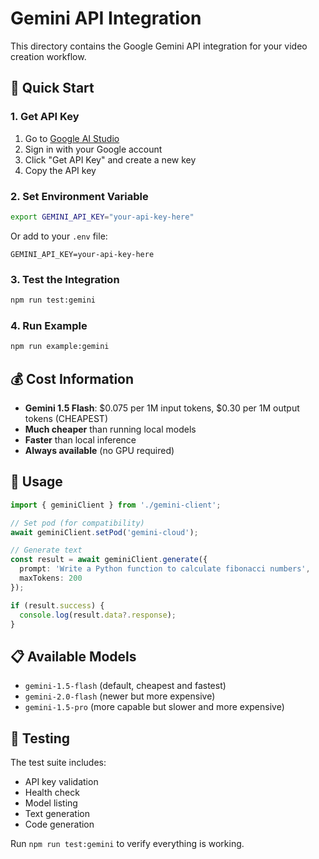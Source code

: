 # Gemini API Integration

This directory contains the Google Gemini API integration for your video creation workflow.

## 🚀 Quick Start

### 1. Get API Key
1. Go to [Google AI Studio](https://aistudio.google.com/)
2. Sign in with your Google account
3. Click "Get API Key" and create a new key
4. Copy the API key

### 2. Set Environment Variable
```bash
export GEMINI_API_KEY="your-api-key-here"
```

Or add to your `.env` file:
```
GEMINI_API_KEY=your-api-key-here
```

### 3. Test the Integration
```bash
npm run test:gemini
```

### 4. Run Example
```bash
npm run example:gemini
```

## 💰 Cost Information

- **Gemini 1.5 Flash**: $0.075 per 1M input tokens, $0.30 per 1M output tokens (CHEAPEST)
- **Much cheaper** than running local models
- **Faster** than local inference
- **Always available** (no GPU required)

## 🔧 Usage

```typescript
import { geminiClient } from './gemini-client';

// Set pod (for compatibility)
await geminiClient.setPod('gemini-cloud');

// Generate text
const result = await geminiClient.generate({
  prompt: 'Write a Python function to calculate fibonacci numbers',
  maxTokens: 200
});

if (result.success) {
  console.log(result.data?.response);
}
```

## 📋 Available Models

- `gemini-1.5-flash` (default, cheapest and fastest)
- `gemini-2.0-flash` (newer but more expensive)
- `gemini-1.5-pro` (more capable but slower and more expensive)

## 🧪 Testing

The test suite includes:
- API key validation
- Health check
- Model listing
- Text generation
- Code generation

Run `npm run test:gemini` to verify everything is working.
